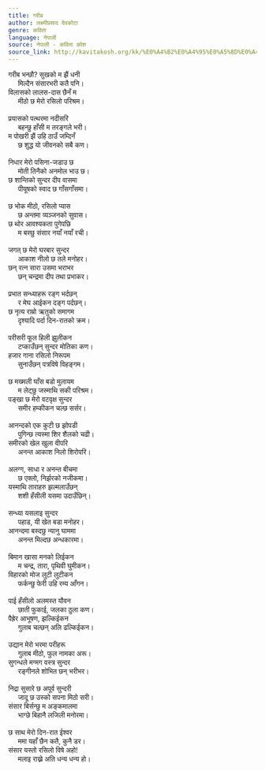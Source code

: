 ```yaml
---
title: गरीब
author: लक्ष्मीप्रसाद देवकोटा
genre: कविता
language: नेपाली
source: नेपाली - कविता कोश
source_link: http://kavitakosh.org/kk/%E0%A4%B2%E0%A4%95%E0%A5%8D%E0%A4%B7%E0%A5%8D%E0%A4%AE%E0%A5%80%E0%A4%AA%E0%A5%8D%E0%A4%B0%E0%A4%B8%E0%A4%BE%E0%A4%A6_%E0%A4%A6%E0%A5%87%E0%A4%B5%E0%A4%95%E0%A5%8B%E0%A4%9F%E0%A4%BE
---
```


गरीब भन्छौ? सुखको म झैं धनी  
     मिल्दैन संसारभरी कतै पनि।  
विलासको लालस-दास छैनँ म  
     मीठो छ मेरो रसिलो परिश्रम।  
   
प्रयासको पत्थरमा नदीसरि  
     बहन्छु हाँसी म तरङ्गले भरी।  
म पोखरी झैं उहि ठाउँ जम्दिनँ  
     छ शुद्ध यो जीवनको सबै कण।  
   
निधार मेरो पसिना-जडाउ छ  
     मोती तिनैको अनमोल भाउ छ।  
छ शान्तिको सुन्दर दीप वासमा  
     पीयूषको स्वाद छ गाँसगाँसमा।  
   
छ भोक मीठो, रसिलो प्यास  
     छ अन्तमा व्यञ्जनको सुवास।  
छ थोर आवश्यकता पुगेपछि  
     म बस्छु संसार नयाँ नयाँ रची।  
   
जगत् छ मेरो घरबार सुन्दर  
     आकाश नीलो छ तले मनोहर।  
छन् रत्न सारा उसमा भराभर  
     छन् चन्द्रमा दीप तथा प्रभाकर।  
   
प्रभात सन्ध्याहरू रङ्ग भर्दछन्  
     र मेघ आईकन दङ्ग पर्दछन्।  
छ नृत्य राम्रो ऋतुको समागम  
     दृश्यादि पर्दा दिन-रातको क्रम।  
   
परीसरी फूल हिली झुलीकन  
     टप्काउँछन् सुन्दर मोतिका कण।  
हजार गाना रसिलो निरूपम  
     सुनाउँछन् पत्रविषे विहङ्गम।  
   
छ मख्मली घाँस बडो मुलायम  
     म लेट्छु जस्माथि सकी परिश्रम।  
पङ्खा छ मेरो वटवृक्ष सुन्दर  
     समीर हम्कीकन चल्छ सर्सर।  
   
आनन्दको एक कुटी छ झोपडी  
     पुगिन्छ त्यस्मा शिर शैलको चढी।  
समीरको खेल खुला वीपरि  
     अनन्त आकाश निलो शिरोपरि।  
   
अलग्ग, साधा र अनन्त बीचमा  
     छ एक्लो, निर्झरको नजीकमा।  
यस्माथि ताराहरु झल्मलाउँछन्  
     शशी हँसीली यसमा उदाउँछिन्।  
   
सन्ध्या यसलाइ सुन्दर  
     पहाड, यी खेत बडा मनोहर।  
आनन्दमा बस्दछु न्यानु घाममा  
     अनन्त मिल्दछ अन्धकारमा।  
   
बिमान खासा मनको लिईकन  
     म चन्द्र, तारा, पृथिवी घुमीकन।  
विहारको मोज लुटी लुटीकन  
     फर्कन्छु फेरी उहि रम्य आँगन।  
   
पाई हँसीलो अलमस्त यौवन  
     छाती फुकाई, जलका ठुला कण।  
पैह्रेर आभूषण, झल्किईकन  
     गुलाब चल्छन् अलि ढल्किईकन।  
   
उद्यान मेरो भरमा परीहरू  
     गुलाब मीठो, फुल नामका अरू।  
सुगन्धले मग्मग वस्त्र सुन्दर  
     रङ्गीनले शोभित छन् भरीभर।  
   
निद्रा सुसारे छ अपूर्व सुन्दरी  
     जादू छ उस्को सपना मिठो सरी।  
संसार बिर्सन्छु म अङ्कमालमा  
     भाग्छे बिहानै लजिली मनोरमा।  
   
छ साथ मेरो दिन-रात ईश्वर  
     ममा यहाँ छैन कतै, कुनै डर।  
संसार यस्तो रसिलो विषे अहो!  
     मलाइ राख्ने अति धन्य धन्य हो।
